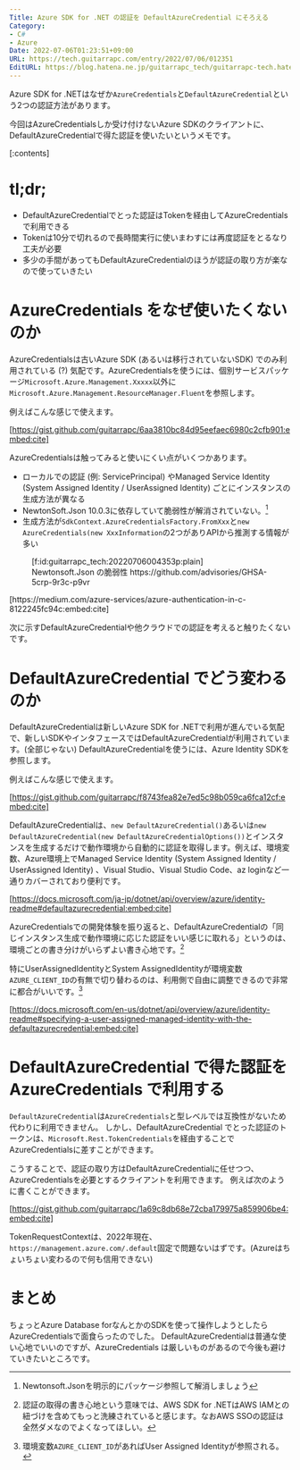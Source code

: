 ```yaml
---
Title: Azure SDK for .NET の認証を DefaultAzureCredential にそろえる
Category:
- C#
- Azure
Date: 2022-07-06T01:23:51+09:00
URL: https://tech.guitarrapc.com/entry/2022/07/06/012351
EditURL: https://blog.hatena.ne.jp/guitarrapc_tech/guitarrapc-tech.hatenablog.com/atom/entry/4207112889896462549
---
```


Azure SDK for .NETはなぜか`AzureCredentials`と`DefaultAzureCredential`という2つの認証方法があります。

今回はAzureCredentialsしか受け付けないAzure SDKのクライアントに、DefaultAzureCredentialで得た認証を使いたいというメモです。

[:contents]

# tl;dr;

* DefaultAzureCredentialでとった認証はTokenを経由してAzureCredentialsで利用できる
* Tokenは10分で切れるので長時間実行に使いまわすには再度認証をとるなり工夫が必要
* 多少の手間があってもDefaultAzureCredentialのほうが認証の取り方が楽なので使っていきたい

# AzureCredentials をなぜ使いたくないのか

AzureCredentialsは古いAzure SDK (あるいは移行されていないSDK) でのみ利用されている (?) 気配です。AzureCredentialsを使うには、個別サービスパッケージ`Microsoft.Azure.Management.Xxxxx`以外に`Microsoft.Azure.Management.ResourceManager.Fluent`を参照します。

例えばこんな感じで使えます。

[https://gist.github.com/guitarrapc/6aa3810bc84d95eefaec6980c2cfb901:embed:cite]

AzureCredentialsは触ってみると使いにくい点がいくつかあります。

* ローカルでの認証 (例: ServicePrincipal) やManaged Service Identity (System Assigned Identity / UserAssigned Identity) ごとにインスタンスの生成方法が異なる
* NewtonSoft.Json 10.0.3に依存していて脆弱性が解消されていない。[^1]
* 生成方法が`SdkContext.AzureCredentialsFactory.FromXxx`と`new AzureCredentials(new XxxInformation`の2つがありAPIから推測する情報が多い

<figure class="figure-image figure-image-fotolife" title="Newtonsoft.Json の脆弱性 https://github.com/advisories/GHSA-5crp-9r3c-p9vr">[f:id:guitarrapc_tech:20220706004353p:plain]<figcaption>Newtonsoft.Json の脆弱性 https://github.com/advisories/GHSA-5crp-9r3c-p9vr</figcaption></figure>
[https://medium.com/azure-services/azure-authentication-in-c-8122245fc94c:embed:cite]

次に示すDefaultAzureCredentialや他クラウドでの認証を考えると触りたくないです。

# DefaultAzureCredential でどう変わるのか

DefaultAzureCredentialは新しいAzure SDK for .NETで利用が進んでいる気配で、新しいSDKやインタフェースではDefaultAzureCredentialが利用されています。(全部じゃない) DefaultAzureCredentialを使うには、Azure Identity SDKを参照します。

例えばこんな感じで使えます。

[https://gist.github.com/guitarrapc/f8743fea82e7ed5c98b059ca6fca12cf:embed:cite]

DefaultAzureCredentialは、`new DefaultAzureCredential()`あるいは`new DefaultAzureCredential(new DefaultAzureCredentialOptions())`とインスタンスを生成するだけで動作環境から自動的に認証を取得します。例えば、環境変数、Azure環境上でManaged Service Identity (System Assigned Identity / UserAssigned Identity) 、Visual Studio、Visual Studio Code、az loginなど一通りカバーされており便利です。

[https://docs.microsoft.com/ja-jp/dotnet/api/overview/azure/identity-readme#defaultazurecredential:embed:cite]

AzureCredentialsでの開発体験を振り返ると、DefaultAzureCredentialの「同じインスタンス生成で動作環境に応じた認証をいい感じに取れる」というのは、環境ごとの書き分けがいらずよい書き心地です。[^2]

特にUserAssignedIdentityとSystem AssignedIdentityが環境変数`AZURE_CLIENT_ID`の有無で切り替わるのは、利用側で自由に調整できるので非常に都合がいいです。[^3]

[https://docs.microsoft.com/en-us/dotnet/api/overview/azure/identity-readme#specifying-a-user-assigned-managed-identity-with-the-defaultazurecredential:embed:cite]



# DefaultAzureCredential で得た認証を AzureCredentials で利用する

`DefaultAzureCredential`は`AzureCredentials`と型レベルでは互換性がないため代わりに利用できません。
しかし、DefaultAzureCredential  でとった認証のトークンは、`Microsoft.Rest.TokenCredentials`を経由することでAzureCredentialsに差すことができます。

こうすることで、認証の取り方はDefaultAzureCredentialに任せつつ、AzureCredentialsを必要とするクライアントを利用できます。
例えば次のように書くことができます。

[https://gist.github.com/guitarrapc/1a69c8db68e72cba179975a859906be4:embed:cite]

TokenRequestContextは、2022年現在、`https://management.azure.com/.default`固定で問題ないはずです。(Azureはちょいちょい変わるので何も信用できない)

# まとめ

ちょっとAzure Database forなんとかのSDKを使って操作しようとしたらAzureCredentialsで面食らったのでした。
DefaultAzureCredentialは普通な使い心地でいいのですが、AzureCredentials  は厳しいものがあるので今後も避けていきたいところです。

[^1]: Newtonsoft.Jsonを明示的にパッケージ参照して解消しましょう
[^2]: 認証の取得の書き心地という意味では、AWS SDK for .NETはAWS IAMとの紐づけを含めてもっと洗練されていると感じます。なおAWS SSOの認証は全然ダメなのでよくなってほしい。
[^3]: 環境変数`AZURE_CLIENT_ID`があればUser Assigned Identityが参照される。
